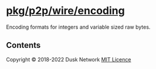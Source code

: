 # [pkg/p2p/wire/encoding](./pkg/p2p/wire/encoding)

Encoding formats for integers and variable sized raw bytes.

<!-- ToC start -->

## Contents

<!-- ToC end -->

Copyright © 2018-2022 Dusk Network
[MIT Licence](https://github.com/dusk-network/dusk-blockchain/blob/master/LICENSE)
